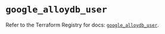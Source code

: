 # `google_alloydb_user`

Refer to the Terraform Registry for docs: [`google_alloydb_user`](https://registry.terraform.io/providers/hashicorp/google/6.1.0/docs/resources/alloydb_user).
